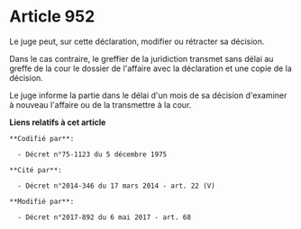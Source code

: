# Article 952

Le juge peut, sur cette déclaration, modifier ou rétracter sa décision. 

Dans le cas contraire, le greffier de la juridiction transmet sans délai au greffe de la cour le dossier de l'affaire avec la
déclaration et une copie de la décision. 

Le juge informe la partie dans le délai d'un mois de sa décision d'examiner à nouveau l'affaire ou de la transmettre à la
cour.

**Liens relatifs à cet article**

	**Codifié par**:

	  - Décret n°75-1123 du 5 décembre 1975

	**Cité par**:

	  - Décret n°2014-346 du 17 mars 2014 - art. 22 (V)

	**Modifié par**:

	  - Décret n°2017-892 du 6 mai 2017 - art. 68
